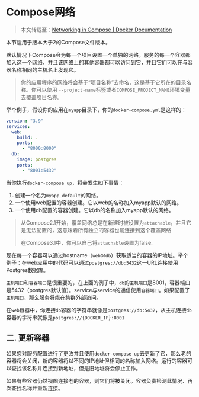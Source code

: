 # Compose网络

> 本文转载至：[Networking in Compose | Docker Documentation](https://docs.docker.com/compose/networking/)

本节适用于版本大于2的Compose文件版本。

默认情况下Compose会为每一个项目设置一个单独的网络。服务的每一个容器都加入这一个网络，并且该网络上的其他容器都可以访问到它，并且它们可以在与容器名称相同的主机名上发现它。

> 你的应用程序的网络将会基于“项目名称”去命名，这是基于它所在的目录名称。你可以使用 `--project-name`标签或者`COMPOSE_PROJECT_NAME`环境变量去覆盖项目名称。

举个例子，假设你的应用在`myapp`目录下，你的`docker-compose.yml`是这样的：

```yaml
version: "3.9"
services:
  web:
    build: .
    ports:
      - "8000:8000"
  db:
    image: postgres
    ports:
      - "8001:5432"
```

当你执行`docker-compose up`，将会发生如下事情：

1. 创建一个名为`myapp_default`的网络。
2. 一个使用web配置的容器创建。它以web的名称加入myapp默认的网络。
3. 一个使用db配置的容器创建。它以db的名称加入myapp默认的网络。

> 从Compose2.1开始，覆盖网络总是在新建时被设置为`attachable`，并且它是无法配置的，这意味着所有独立的容器也能连接到这个覆盖网络
>
> 在Compose3.1中，你可以自己将`attachable`设置为false.

现在每一个容器可以通过hostname（`web`or`db`）获取适当的容器的IP地址。举个例子：在web应用中的代码可以通过`postgres://db:5432`这一URL连接使用Postgres数据库。

`主机端口`和`容器端口`是很重要的，在上面的例子中，`db`的`主机端口`是8001，容器端口是5432（postgres默认值）。service与service的通信使用`容器端口`。如果配置了`主机端口`，那么服务将能在集群外部访问。

在`web`容器中，你连接`db`容器的字符串就像是`postgres://db:5432`，从主机连接`db`容器的字符串就像是`postgres://{DOCKER_IP}:8001`

## 二. 更新容器

如果您对服务配置进行了更改并且使用`docker-compose up`去更新了它，那么老的容器将会关闭，新的容器将以不同的IP地址但相同的名称加入网络。运行的容器可以查找该名称并连接到新地址，但是旧地址将会停止工作。

如果有些容器仍然视图连接老的容器，则它们将被关闭。容器负责检测此情况、再次查找名称并重新连接。